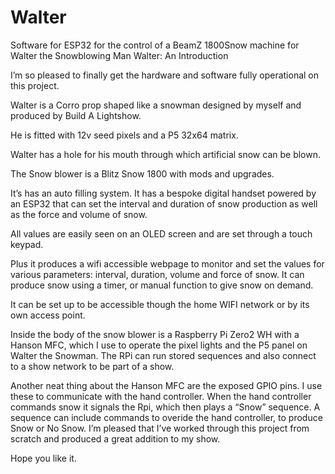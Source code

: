 # Walter
Software for ESP32 for the control of a BeamZ 1800Snow machine for Walter the Snowblowing Man
Walter: An Introduction

I’m so pleased to finally get the hardware and 
software fully operational on this project.

Walter is a Corro prop shaped like a snowman designed
by myself and produced by Build A Lightshow.

He is fitted with 12v seed pixels and a P5 32x64 matrix.

Walter has a hole for his mouth through which artificial
snow can be blown.

The Snow blower is a Blitz Snow 1800 with mods
and upgrades.

It’s has an auto filling system.
It has a bespoke digital handset  powered by
an ESP32 that can set the interval and duration
of snow production as well as the force and
volume of snow.

All values are easily seen on an OLED screen
and are set through a touch keypad.

Plus it produces a wifi accessible webpage to
monitor and set the values for various parameters:
interval, duration, volume and force of snow. It can produce snow using a timer, or
manual function to give snow on demand.

It can be set up to be accessible though the home WIFI network or by its own access point.

Inside the body of the snow blower is a Raspberry Pi Zero2 WH with a Hanson MFC,
which I use to operate the pixel lights and the P5 panel on Walter the Snowman.
The RPi can run stored sequences and also connect to a show network to be part of a show.

Another neat thing about the Hanson MFC are the exposed GPIO pins. I use these to
communicate with the hand controller. When the hand controller commands snow it
signals the Rpi, which then plays a “Snow” sequence.
A sequence can include commands to overide the hand controller, to produce Snow
or No Snow. 
I’m pleased that I’ve worked through this project from scratch and produced a great
addition to my show. 

Hope you like it.
